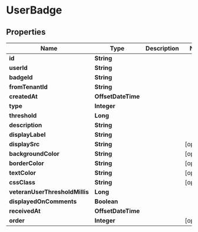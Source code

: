

# UserBadge


## Properties

| Name | Type | Description | Notes |
|------------ | ------------- | ------------- | -------------|
|**id** | **String** |  |  |
|**userId** | **String** |  |  |
|**badgeId** | **String** |  |  |
|**fromTenantId** | **String** |  |  |
|**createdAt** | **OffsetDateTime** |  |  |
|**type** | **Integer** |  |  |
|**threshold** | **Long** |  |  |
|**description** | **String** |  |  |
|**displayLabel** | **String** |  |  |
|**displaySrc** | **String** |  |  [optional] |
|**backgroundColor** | **String** |  |  [optional] |
|**borderColor** | **String** |  |  [optional] |
|**textColor** | **String** |  |  [optional] |
|**cssClass** | **String** |  |  [optional] |
|**veteranUserThresholdMillis** | **Long** |  |  |
|**displayedOnComments** | **Boolean** |  |  |
|**receivedAt** | **OffsetDateTime** |  |  |
|**order** | **Integer** |  |  [optional] |




